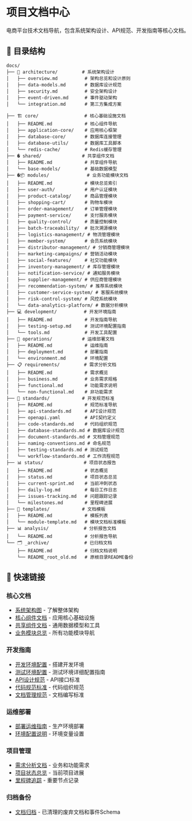 # 项目文档中心

电商平台技术文档导航，包含系统架构设计、API规范、开发指南等核心文档。

## 📁 目录结构

```
docs/
├── 📐 architecture/         # 系统架构设计
│   ├── overview.md          # 架构总览和设计原则
│   ├── data-models.md       # 数据库设计规范
│   ├── security.md          # 安全架构设计
│   ├── event-driven.md      # 事件驱动架构
│   └── integration.md       # 第三方集成方案

├── 🏗️ core/                 # 核心基础设施文档
│   ├── README.md            # 核心组件导航
│   ├── application-core/    # 应用核心框架
│   ├── database-core/       # 数据库连接管理
│   ├── database-utils/      # 数据库工具脚本
│   └── redis-cache/         # Redis缓存管理
├── � shared/               # 共享组件文档
│   ├── README.md            # 共享组件导航
│   └── base-models/         # 基础数据模型
├── �📦 modules/              # 业务功能模块文档
│   ├── README.md            # 模块总览索引
│   ├── user-auth/           # 用户认证模块
│   ├── product-catalog/     # 商品管理模块
│   ├── shopping-cart/       # 购物车模块
│   ├── order-management/    # 订单管理模块
│   ├── payment-service/     # 支付服务模块
│   ├── quality-control/     # 质量控制模块
│   ├── batch-traceability/  # 批次溯源模块
│   ├── logistics-management/ # 物流管理模块
│   ├── member-system/       # 会员系统模块
│   ├── distributor-management/ # 分销商管理模块
│   ├── marketing-campaigns/ # 营销活动模块
│   ├── social-features/     # 社交功能模块
│   ├── inventory-management/ # 库存管理模块
│   ├── notification-service/ # 通知服务模块
│   ├── supplier-management/ # 供应商管理模块
│   ├── recommendation-system/ # 推荐系统模块
│   ├── customer-service-system/ # 客服系统模块
│   ├── risk-control-system/ # 风控系统模块
│   └── data-analytics-platform/ # 数据分析模块
├── 💻 development/          # 开发环境指南
│   ├── README.md            # 开发指南导航
│   ├── testing-setup.md     # 测试环境配置指南
│   └── tools.md             # 开发工具配置
├── 🚀 operations/           # 运维部署文档
│   ├── README.md            # 运维指南
│   ├── deployment.md        # 部署指南
│   └── environment.md       # 环境配置
├── 📋 requirements/         # 需求分析文档
│   ├── README.md            # 需求概览
│   ├── business.md          # 业务需求规格
│   ├── functional.md        # 功能需求说明
│   └── non-functional.md    # 非功能需求
├── 📏 standards/            # 开发规范标准
│   ├── README.md            # 规范标准导航
│   ├── api-standards.md     # API设计规范
│   ├── openapi.yaml         # API契约定义
│   ├── code-standards.md    # 代码组织规范
│   ├── database-standards.md # 数据库设计规范
│   ├── document-standards.md # 文档管理规范
│   ├── naming-conventions.md # 命名规范
│   ├── testing-standards.md # 测试规范
│   └── workflow-standards.md # 工作流程规范
├── 📊 status/               # 项目状态报告
│   ├── README.md            # 状态概览
│   ├── status.md            # 项目状态总览
│   ├── current-sprint.md    # 当前冲刺状态
│   ├── daily-log.md         # 每日工作日志
│   ├── issues-tracking.md   # 问题跟踪记录
│   └── milestones.md        # 里程碑进展
├── 📝 templates/            # 文档模板
│   ├── README.md            # 模板列表
│   └── module-template.md   # 模块文档标准模板
├── 📊 analysis/             # 分析报告文档
│   └── README.md            # 分析报告导航
└── 🗂️ _archive/             # 已归档文档
    ├── README.md            # 归档文档说明
    └── README_root_old.md   # 原根目录README备份
```

## 🔗 快速链接

### 核心文档
- [系统架构图](architecture/overview.md) - 了解整体架构
- [核心组件文档](core/README.md) - 应用核心基础设施
- [共享组件文档](shared/README.md) - 通用数据模型和工具
- [业务模块总览](modules/README.md) - 所有功能模块导航

### 开发指南  
- [开发环境配置](development/README.md) - 搭建开发环境
- [测试环境配置](development/testing-setup.md) - 测试环境详细配置指南
- [API设计规范](standards/api-standards.md) - API接口标准
- [代码规范标准](standards/code-standards.md) - 代码组织规范
- [文档管理规范](standards/document-standards.md) - 文档编写标准

### 运维部署
- [部署运维指南](operations/README.md) - 生产环境部署
- [环境配置说明](operations/environment.md) - 环境变量设置

### 项目管理
- [需求分析文档](requirements/README.md) - 业务和功能需求
- [项目状态总览](status/README.md) - 当前项目进展
- [里程碑追踪](status/milestones.md) - 重要节点记录

### 归档备份
- [文档归档](_archive/README.md) - 已清理的废弃文档和事件Schema